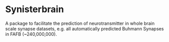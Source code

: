 # Synisterbrain
A package to facilitate the prediction of neurotransmitter in whole brain scale synapse datasets, e.g. all automatically predicted Buhmann Synapses in FAFB (~240,000,000).

